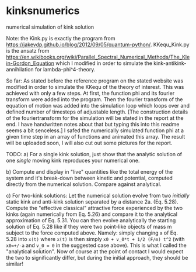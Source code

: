 # kinksnumerics
numerical simulation of kink solution

Note: the Kink.py is exactly the program from https://jakevdp.github.io/blog/2012/09/05/quantum-python/. KKequ_Kink.py is the 
ansatz from https://en.wikibooks.org/wiki/Parallel_Spectral_Numerical_Methods/The_Klein-Gordon_Equation which I modified in 
order to simulate the kink-antikink-annihilation for lambda-phi^4-theory. 

So far:
As stated before the reference program on the stated website was modified in order to simulate the KKequ of the theory of
interest. This was achieved with only a few steps. At first, the function phi and its fourier transform were added into the program.
Then the fourier transform of the equation of motion was added into the simulation loop which loops over and defined number of timesteps
of adjustable length.
[The construction details of the fouriertransform for the simulation will be stated in the report at the end. I have handwritten
notes about that but typing this into this readme seems a bit senceless.] 
I safed the numerically simulated function phi at a given time step in an array of functions and animated this array. 
The result will be uploaded soon, I will also cut out some pictures for the report. 

TODO:
a) For a single kink solution, just show that the analytic solution of one *single* moving kink reproduces your numerical one.

b) Compute and display in "live" quantities like the total energy of the system and it's break-down between kinetic and potential, computed directly from the numerical solution. Compare against analytical.

c) For two-kink solutions: Let the numerical solution evolve from two *initially* static kink and anti-kink solution separated by a distance 2a. (Eq. 5.28). Compute the "effective classical" attractive force experienced by the two kinks (again numerically from Eq. 5.26) and compare it to the analytical approximation of Eq. 5.31.
You can then evolve analytically the starting solution of Eq. 5.28 like if they were two point-like objects of mass m subject to the force computed above. Namely: simply changing `a` of Eq. 5.28 into `x(t)` where `x(t)` is then simply `x0 + v_0*t + 1/2 (F/m) t^2` (with `x0=+/-a` and `v_0 = 0` in the suggested case above). This is what I called the "analytical solution". Now of course at the point of contact I would expect the two to significantly differ, but during the initial approach, they should be similar!

